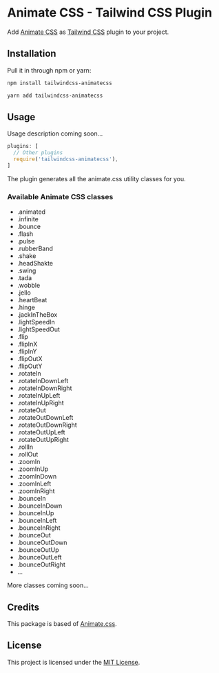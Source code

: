 # Animate CSS - Tailwind CSS Plugin
Add [Animate CSS](https://github.com/daneden/animate.css) as [Tailwind CSS](https://github.com/tailwindcss/tailwindcss) plugin to your project.


## Installation

Pull it in through npm or yarn:

```bash
npm install tailwindcss-animatecss
```

```bash
yarn add tailwindcss-animatecss
```

## Usage

Usage description coming soon…

```js
plugins: [
  // Other plugins
  require('tailwindcss-animatecss'),
]
```

The plugin generates all the animate.css utility classes for you.

### Available Animate CSS classes
* .animated
* .infinite
* .bounce
* .flash
* .pulse
* .rubberBand
* .shake
* .headShakte
* .swing
* .tada
* .wobble
* .jello
* .heartBeat
* .hinge
* .jackInTheBox
* .lightSpeedIn
* .lightSpeedOut
* .flip
* .flipInX
* .flipInY
* .flipOutX
* .flipOutY
* .rotateIn
* .rotateInDownLeft
* .rotateInDownRight
* .rotateInUpLeft
* .rotateInUpRight
* .rotateOut
* .rotateOutDownLeft
* .rotateOutDownRight
* .rotateOutUpLeft
* .rotateOutUpRight
* .rollIn
* .rollOut
* .zoomIn
* .zoomInUp
* .zoomInDown
* .zoomInLeft
* .zoomInRight
* .bounceIn
* .bounceInDown
* .bounceInUp
* .bounceInLeft
* .bounceInRight
* .bounceOut
* .bounceOutDown
* .bounceOutUp
* .bounceOutLeft
* .bounceOutRight
* …

More classes coming soon…

## Credits

This package is based of [Animate.css](https://github.com/daneden/animate.css).

## License

This project is licensed under the [MIT License](https://opensource.org/licenses/MIT).